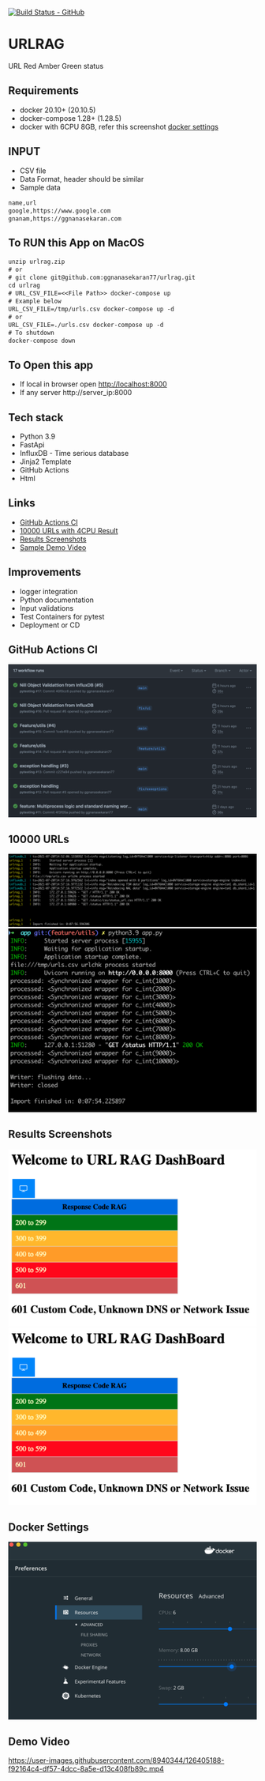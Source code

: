 [![Build Status - GitHub](https://github.com/ggnanasekaran77/urlrag/workflows/pytesting/badge.svg)](https://github.com/ggnanasekaran77/urlrag/actions?query=workflow%3Apytesting)
# URLRAG 
URL Red Amber Green status

## Requirements 
* docker 20.10+ (20.10.5)
* docker-compose 1.28+ (1.28.5)
* docker with 6CPU 8GB, refer this screenshot [docker settings](#docker-settings)

## INPUT
* CSV file
* Data Format, header should be similar
* Sample data 
```csv
name,url
google,https://www.google.com
gnanam,https://ggnanasekaran.com
```

## To RUN this App on MacOS
```shell
unzip urlrag.zip
# or
# git clone git@github.com:ggnanasekaran77/urlrag.git
cd urlrag
# URL_CSV_FILE=<<File Path>> docker-compose up
# Example below
URL_CSV_FILE=/tmp/urls.csv docker-compose up -d
# or
URL_CSV_FILE=./urls.csv docker-compose up -d
# To shutdown
docker-compose down
```

## To Open this app
* If local in browser open [http://localhost:8000](http://localhost:8000)
* If any server http://server_ip:8000

## Tech stack
* Python 3.9 
* FastApi
* InfluxDB - Time serious database
* Jinja2 Template
* GitHub Actions  
* Html

## Links
* [GitHub Actions CI](#gitHub-actions-ci)
* [10000 URLs with 4CPU Result](#1000-urls)
* [Results Screenshots](#results-screenshots)
* [Sample Demo Video](#demo-video)

## Improvements
* logger integration
* Python documentation
* Input validations
* Test Containers for pytest
* Deployment or CD

## GitHub Actions CI
![gitHub-actions-ci](./images/github_actions_ci.png)

## 10000 URLs
![1000 URLs](./images/10000_urls.png)
![1000 URLs](./images/1000_urls2.png)

## Results Screenshots
![Results Screenshots](./images/results.png)
![Results Screenshots](./images/results.png)

## Docker Settings
![Docker Settings](./images/docker_settings.png)

## Demo Video
https://user-images.githubusercontent.com/8940344/126405188-f92164c4-df57-4dcc-8a5e-d13c408fb89c.mp4




